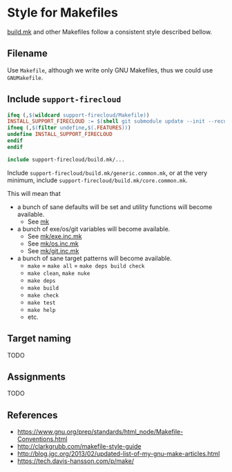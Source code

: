 # Style for Makefiles

[build.mk](../build.mk) and other Makefiles follow a consistent style described bellow.


## Filename

Use `Makefile`, although we write only GNU Makefiles, thus we could use `GNUMakefile`.


## Include `support-firecloud`

``` Makefile
ifeq (,$(wildcard support-firecloud/Makefile))
INSTALL_SUPPORT_FIRECLOUD := $(shell git submodule update --init --recursive support-firecloud)
ifneq (,$(filter undefine,$(.FEATURES)))
undefine INSTALL_SUPPORT_FIRECLOUD
endif
endif

include support-firecloud/build.mk/...
```

Include `support-firecloud/build.mk/generic.common.mk`,
or at the very minimum, include `support-firecloud/build.mk/core.common.mk`.

This will mean that

* a bunch of sane defaults will be set and utility functions will become available.
  * See [mk](../mk)
* a bunch of exe/os/git variables will become available.
  * See [mk/exe.inc.mk](../mk/exe.inc.mk)
  * See [mk/os.inc.mk](../mk/os.inc.mk)
  * See [mk/git.inc.mk](../mk/git.inc.mk)
* a bunch of sane target patterns will become available.
  * `make` = `make all` = `make deps build check`
  * `make clean`, `make nuke`
  * `make deps`
  * `make build`
  * `make check`
  * `make test`
  * `make help`
  * etc.


## Target naming

TODO


## Assignments

TODO


## References

* https://www.gnu.org/prep/standards/html_node/Makefile-Conventions.html
* http://clarkgrubb.com/makefile-style-guide
* http://blog.jgc.org/2013/02/updated-list-of-my-gnu-make-articles.html
* https://tech.davis-hansson.com/p/make/
